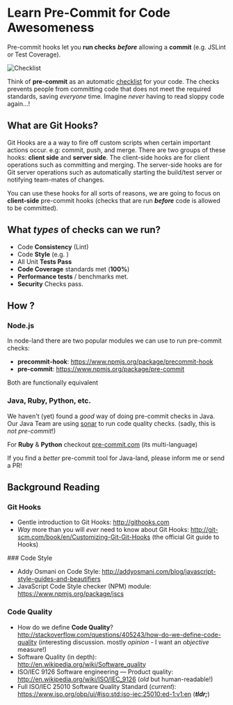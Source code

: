 Learn Pre-Commit for Code Awesomeness
================

Pre-commit hooks let you **run checks** ***before*** allowing a **commit**
(e.g. JSLint or Test Coverage).

![Checklist](http://i.imgur.com/4RXCUyP.jpg)

Think of **pre-commit** as an automatic
[checklist](http://en.wikipedia.org/wiki/Checklist)
for your code. The checks prevents people from committing code
that does not meet the required standards, saving *everyone* time.
Imagine *never* having to read sloppy code again...!

## What are Git Hooks?

Git Hooks are a a way to fire off custom scripts when
certain important actions occur. e.g:  commit, push, and merge.
There are two groups of these hooks: **client side** and **server side**.
The client-side hooks are for client operations such as committing and merging.
The server-side hooks are for Git server operations such as automatically
starting the build/test server or notifying team-mates of changes.

You can use these hooks for all sorts of reasons, we are going to focus
on **client-side** pre-commit hooks (checks that are run ***before***
  code is allowed to be committed).

## What *types* of checks can we run?

- Code **Consistency** (Lint)
- Code **Style** (e.g. )
- All Unit **Tests Pass**
- **Code Coverage** standards met (**100%**)
- **Performance tests** / benchmarks met.
- **Security** Checks pass.


## How ?

### Node.js

In node-land there are two popular modules we can use to run pre-commit checks:

- **precommit-hook**: https://www.npmjs.org/package/precommit-hook
- **pre-commit**: https://www.npmjs.org/package/pre-commit

Both are functionally equivalent


### Java, Ruby, Python, etc.

We haven't (yet) found a *good* way of doing pre-commit checks
in Java.  
Our Java Team are using [sonar](http://www.sonarqube.org)
to run code quality checks. (sadly, this is *not pre-commit*!)

For **Ruby** & **Python** checkout
[pre-commit.com](http://pre-commit.com) (its multi-language)

If you find a *better* pre-commit tool for Java-land,
please inform me or send a PR!

## Background Reading

### Git Hooks

- Gentle introduction to Git Hooks: http://githooks.com
- *Way* more than you will *ever* need to know about Git Hooks:
http://git-scm.com/book/en/Customizing-Git-Git-Hooks
(the official Git guide to Hooks)


### Code Style

- Addy Osmani on Code Style:
http://addyosmani.com/blog/javascript-style-guides-and-beautifiers
- JavaScript Code Style checker (NPM) module:
https://www.npmjs.org/package/jscs

### Code Quality

- How do we define **Code Quality**?
http://stackoverflow.com/questions/405243/how-do-we-define-code-quality
(interesting discussion. mostly *opinion* - I want an *objective* measure!)
- Software Quality (in depth):
http://en.wikipedia.org/wiki/Software_quality
- ISO/IEC 9126 Software engineering — Product quality:
http://en.wikipedia.org/wiki/ISO/IEC_9126 (*old* but human-readable!)
- Full ISO/IEC 25010 Software Quality Standard (*current*):
https://www.iso.org/obp/ui/#iso:std:iso-iec:25010:ed-1:v1:en
(***tldr;***)

